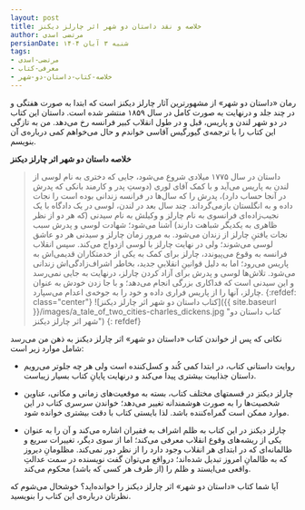 ```yaml
---
layout: post
title: خلاصه و نقد داستان دو شهر اثر چارلز دیکنز
author: مرتضی اسدی
persianDate: شنبه ۳ آبان ۱۴۰۴
tags:
- مرتضی-اسدی
- معرفی-کتاب
- خلاصه-کتاب-داستان-دو-شهر
---
```

رمان «داستان دو شهر» از مشهورترین آثار چارلز دیکنز است که ابتدا به صورت هفتگی و در چند جلد و درنهایت به صورت کامل در سال ۱۸۵۹ منتشر شده است. داستان این کتاب در دو شهر لندن و پاریس، قبل و در طول انقلاب کبیر فرانسه رخ می‌دهد. من به تازگی این کتاب را با ترجمه‌ی گیورگیس آقاسی خواندم و حال می‌خواهم کمی درباره‌ی آن بنویسم.



**خلاصه داستان دو شهر اثر چارلز دیکنز**
> داستان در سال ۱۷۷۵ میلادی شروع می‌شود، جایی که دختری به نام لوسی از لندن به پاریس می‌آید و با کمک آقای لوری (دوستِ پدر و کارمند بانکی که پدرش در آنجا حساب دارد)، پدرش را که سال‌ها در فرانسه زندانی بوده است را نجات داده و به انگلستان بازمی‌گرداند. چند سال بعد در لندن، لوسی در یک دادگاه با یک نجیب‌زاده‌ای فرانسوی به نام چارلز و وکیلش به نام سیدنی (که هر دو از نظر ظاهری به یکدیگر شباهت دارند) آشنا می‌شود؛ شهادت لوسی و پدرش سبب نجات یافتنِ چارلز از زندان می‌شود. به مرور زمان چارلز و سیدنی هر دو عاشق لوسی می‌شوند؛ ولی در نهایت چارلز با لوسی ازدواج می‌کند. سپس انقلاب فرانسه به وقوع می‌پیوندد، چارلز برای کمک به یکی از خدمتکاران قدیمی‌اش به پاریس می‌رود؛ اما به دلیل قوانینِ انقلابیِ جدید، بخاطر اشراف‌زادگی‌اش زندانی می‌شود. تلاش‌ها لوسی و پدرش برای آزاد کردن چارلز، درنهایت به جایی نمی‌رسد و این سیدنی است که فداکاری بزرگی انجام می‌دهد؛ و با جا زدن خودش به عنوان چارلز، آنها را از پاریس فراری داده و خود را به جوخه‌ی اعدام می‌سپارد.
>{:refdef: class="center"}
>![کتاب داستان دو شهر اثر چارلز دیکنز]({{ site.baseurl }}/images/a_tale_of_two_cities-charles_dickens.jpg "کتاب داستان دو شهر اثر چارلز دیکنز")
>{: refdef}

نکاتی که پس از خواندن کتاب «داستان دو شهر» اثر چارلز دیکنز به ذهن من می‌رسد شامل موارد زیر است:

- روایت داستانی کتاب، در ابتدا کمی کُند و کسل‌کننده است ولی هر چه جلوتر می‌رویم داستان جذابیت بیشتری پیدا می‌کند و درنهایت پایانِ کتاب بسیار زیباست.

- چارلز دیکنز در قسمتهای مختلف کتاب، بسته به موقعیت‌های زمانی و مکانی، عناوین شخصیت‌ها را به صورت هوشمندانه تغییر می‌دهد؛ خواندن سرسری کتاب در این موارد ممکن است گمراه‌کننده باشد. لذا بایستی کتاب با دقت بیشتری خوانده شود.

- چارلز دیکنز در این کتاب به ظلم اشراف به فقیران اشاره می‌کند و آن را به عنوان یکی از ریشه‌های وقوع انقلاب معرفی می‌کند؛ اما از سوی دیگر، تغییرات سریع و ظالمانه‌ای که در ابتدای هر انقلاب وجود دارد را از نظر دور نمی‌کند. مظلومانِ دیروز که به ظالمانِ امروز تبدیل شده‌اند؛ درواقع می‌توان گفت نویسنده در سمت عدالتِ واقعی می‌ایستد و ظلم را (از طرف هر کسی که باشد) محکوم می‌کند.

آیا شما کتاب «داستان دو شهر» اثر چارلز دیکنز را خوانده‌اید؟ خوشحال می‌شوم که نظرتان درباره‌ی این کتاب را بنویسید.
